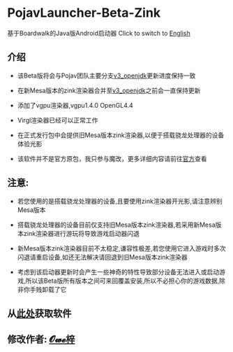 # PojavLauncher-Beta-Zink
基于Boardwalk的Java版Android启动器
Click to switch to [English](https://github.com/Vera-Firefly/PojavLauncher-Beta-Zink)
## 介绍
* 该Beta版将会与Pojav团队主要分支[v3_openjdk](https://github.com/PojavLauncherTeam/PojavLauncher/tree/v3_openjdk)更新进度保持一致

* 在新Mesa版本的zink渲染器合并至[v3_openjdk](https://github.com/PojavLauncherTeam/PojavLauncher/tree/v3_openjdk)之前会一直保持更新

* 添加了vgpu渲染器,vgpu1.4.0 OpenGL4.4

* Virgl渲染器已经可以正常工作

* 在正式发行包中会提供旧Mesa版本zink渲染器,以便于搭载骁龙处理器的设备体验光影

* 该软件并不是官方原包，我只参与魔改，更多详细内容请前往[官方](https://github.com/PojavLauncherTeam/PojavLauncher)查看
## 注意:
* 若您使用的是搭载骁龙处理器的设备,且要使用zink渲染器开光影,请注意辨别Mesa版本

* 搭载骁龙处理器的设备目前仅支持旧Mesa版本zink渲染器,若采用新Mesa版本zink渲染器进行游玩将导致游戏启动器闪退

* 新Mesa版本zink渲染器目前不太稳定,谦容性极差,若您使用它进入游戏时多次闪退请重启设备,如还无法解决请回退到旧Mesa版本zink渲染器

* 考虑到该启动器更新时会产生一些神奇的特性导致部分设备无法进入或启动游戏,所以该Beta版所有版本之间可来回覆盖安装,所以不必担心你的游戏数据,除非你手贱卸载了它
## 从[此处](https://github.com/Vera-Firefly/PojavLauncher-Beta-Zink-CN/releases)获取软件
## 修改作者: [𝓞𝔀𝓮梓](https://qm.qq.com/cgi-bin/qm/qr?k=Hfz2ZNFGeXjrANr6H8WjZfKLg9Yi-SgT&noverify=0&personal_qrcode_source=3)
